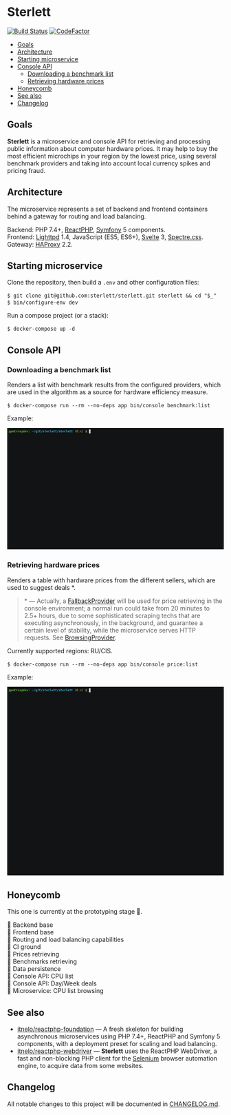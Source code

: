 
# Sterlett

[![Build Status](https://travis-ci.com/sterlett/sterlett.svg?branch=0.x)](https://travis-ci.com/sterlett/sterlett)
[![CodeFactor](https://www.codefactor.io/repository/github/sterlett/sterlett/badge/0.x)](https://www.codefactor.io/repository/github/sterlett/sterlett/overview/0.x)

- [Goals](#goals)
- [Architecture](#architecture)
- [Starting microservice](#starting-microservice)
- [Console API](#console-api)
    - [Downloading a benchmark list](#downloading-a-benchmark-list)
    - [Retrieving hardware prices](#retrieving-hardware-prices)
- [Honeycomb](#honeycomb)
- [See also](#see-also)
- [Changelog](#changelog)

## Goals

**Sterlett** is a microservice and console API for retrieving and processing public information
about computer hardware prices. It may help to buy the most efficient microchips in your region
by the lowest price, using several benchmark providers and taking into account local currency spikes
and pricing fraud.

## Architecture

The microservice represents a set of backend and frontend containers behind a gateway
for routing and load balancing.

Backend: PHP 7.4+, [ReactPHP](https://github.com/reactphp/reactphp), 
[Symfony](https://github.com/symfony/symfony) 5 components. \
Frontend: [Lighttpd](https://lighttpd.net) 1.4, JavaScript (ES5, ES6+),
[Svelte](https://github.com/sveltejs/svelte) 3, [Spectre.css](https://github.com/picturepan2/spectre). \
Gateway: [HAProxy](https://www.haproxy.com) 2.2.

## Starting microservice

Clone the repository, then build a `.env` and other configuration files:

```
$ git clone git@github.com:sterlett/sterlett.git sterlett && cd "$_"
$ bin/configure-env dev
```

Run a compose project (or a stack):

```
$ docker-compose up -d
```

## Console API

### Downloading a benchmark list

Renders a list with benchmark results from the configured providers, which are used in the algorithm as a source
for hardware efficiency measure.

```
$ docker-compose run --rm --no-deps app bin/console benchmark:list
```

Example:

![console_api_benchmark_list_asciicast](.github/images/console-api-benchmark-list.gif)

### Retrieving hardware prices

Renders a table with hardware prices from the different sellers, which are used to suggest deals *.

> \* — Actually, a [FallbackProvider](src/back/Hardware/Price/Provider/HardPrice/FallbackProvider.php) will be used for
> price retrieving in the console environment; a normal run could take from 20 minutes to 2.5+ hours, due to some
> sophisticated scraping techs that are executing asynchronously, in the background, and guarantee a certain level of
> stability, while the microservice serves HTTP requests. See [BrowsingProvider](src/back/Hardware/Price/Provider/HardPrice/BrowsingProvider.php).

Currently supported regions: RU/CIS.

```
$ docker-compose run --rm --no-deps app bin/console price:list
```

Example:

![console_api_price_list_asciicast](.github/images/console-api-price-list.gif)

## Honeycomb

This one is currently at the prototyping stage :honeybee:.

:honey_pot: Backend base \
:honey_pot: Frontend base \
:honey_pot: Routing and load balancing capabilities \
:honey_pot: CI ground \
:honey_pot: Prices retrieving \
:honey_pot: Benchmarks retrieving \
:black_square_button: Data persistence \
:black_square_button: Console API: CPU list \
:black_square_button: Console API: Day/Week deals \
:black_square_button: Microservice: CPU list browsing

## See also

- [itnelo/reactphp-foundation](https://github.com/itnelo/reactphp-foundation) — A fresh skeleton
for building asynchronous microservices using PHP 7.4+, ReactPHP and Symfony 5 components,
with a deployment preset for scaling and load balancing.
- [itnelo/reactphp-webdriver](https://github.com/itnelo/reactphp-webdriver) — **Sterlett** uses the ReactPHP WebDriver, a
fast and non-blocking PHP client for the [Selenium](https://www.selenium.dev) browser automation engine,
to acquire data from some websites.

## Changelog

All notable changes to this project will be documented in [CHANGELOG.md](CHANGELOG.md).